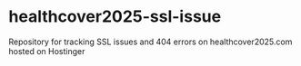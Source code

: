 # healthcover2025-ssl-issue
Repository for tracking SSL issues and 404 errors on healthcover2025.com hosted on Hostinger
